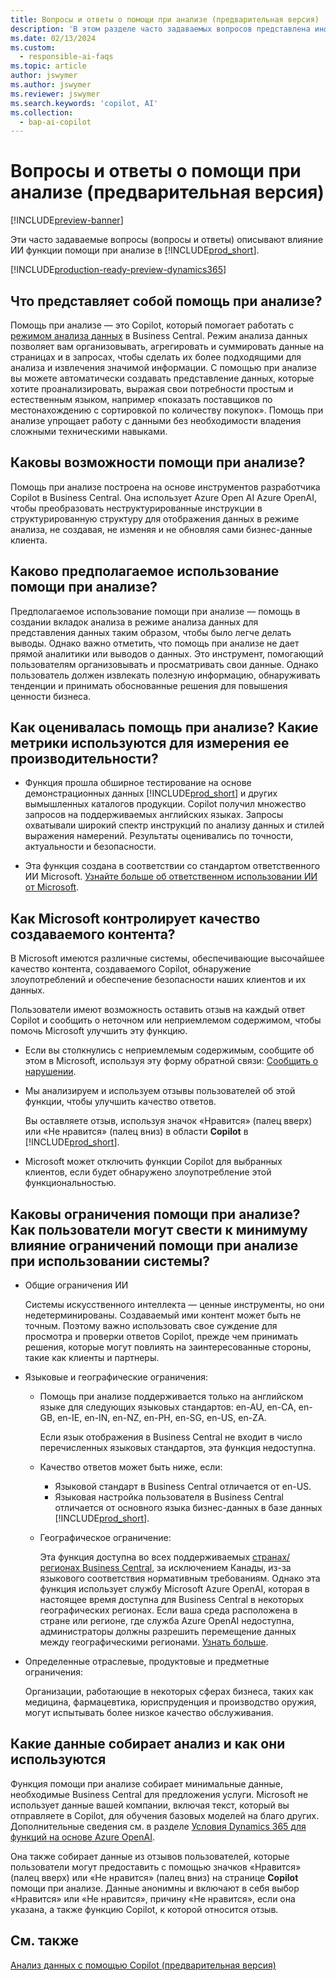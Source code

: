 ```yaml
---
title: Вопросы и ответы о помощи при анализе (предварительная версия)
description: 'В этом разделе часто задаваемых вопросов представлена информация о технологии искусственного интеллекта, используемой для анализа данных на страницах в Business Central. В нем также содержатся ключевые соображения и сведения о том, как используется ИИ, как он тестировался и оценивался, а также о любых конкретных ограничениях.'
ms.date: 02/13/2024
ms.custom:
  - responsible-ai-faqs
ms.topic: article
author: jswymer
ms.author: jswymer
ms.reviewer: jswymer
ms.search.keywords: 'copilot, AI'
ms.collection:
  - bap-ai-copilot
---
```


# Вопросы и ответы о помощи при анализе (предварительная версия)

[!INCLUDE[preview-banner](includes/preview-banner.md)]

Эти часто задаваемые вопросы (вопросы и ответы) описывают влияние ИИ функции помощи при анализе в [!INCLUDE[prod_short](includes/prod_short.md)].

[!INCLUDE[production-ready-preview-dynamics365](includes/production-ready-preview-dynamics365.md)]

## Что представляет собой помощь при анализе?

Помощь при анализе — это Copilot, который помогает работать с [режимом анализа данных](analysis-mode.md) в Business Central. Режим анализа данных позволяет вам организовывать, агрегировать и суммировать данные на страницах и в запросах, чтобы сделать их более подходящими для анализа и извлечения значимой информации. С помощью при анализе вы можете автоматически создавать представление данных, которые хотите проанализировать, выражая свои потребности простым и естественным языком, например «показать поставщиков по местонахождению с сортировкой по количеству покупок». Помощь при анализе упрощает работу с данными без необходимости владения сложными техническими навыками.

## Каковы возможности помощи при анализе?

Помощь при анализе построена на основе инструментов разработчика Copilot в Business Central. Она использует Azure Open AI Azure OpenAI, чтобы преобразовать неструктурированные инструкции в структурированную структуру для отображения данных в режиме анализа, не создавая, не изменяя и не обновляя сами бизнес-данные клиента.

## Каково предполагаемое использование помощи при анализе?

Предполагаемое использование помощи при анализе — помощь в создании вкладок анализа в режиме анализа данных для представления данных таким образом, чтобы было легче делать выводы. Однако важно отметить, что помощь при анализе не дает прямой аналитики или выводов о данных. Это инструмент, помогающий пользователям организовывать и просматривать свои данные. Однако пользователь должен извлекать полезную информацию, обнаруживать тенденции и принимать обоснованные решения для повышения ценности бизнеса.

## Как оценивалась помощь при анализе? Какие метрики используются для измерения ее производительности?

- Функция прошла обширное тестирование на основе демонстрационных данных [!INCLUDE[prod_short](includes/prod_short.md)] и других вымышленных каталогов продукции. Copilot получил множество запросов на поддерживаемых английских языках. Запросы охватывали широкий спектр инструкций по анализу данных и стилей выражения намерений. Результаты оценивались по точности, актуальности и безопасности.

- Эта функция создана в соответствии со стандартом ответственного ИИ Microsoft. [Узнайте больше об ответственном использовании ИИ от Microsoft](https://aka.ms/RAI).

## Как Microsoft контролирует качество создаваемого контента?

В Microsoft имеются различные системы, обеспечивающие высочайшее качество контента, создаваемого Copilot, обнаружение злоупотреблений и обеспечение безопасности наших клиентов и их данных.

Пользователи имеют возможность оставить отзыв на каждый ответ Copilot и сообщить о неточном или неприемлемом содержимом, чтобы помочь Microsoft улучшить эту функцию.

- Если вы столкнулись с неприемлемым содержимым, сообщите об этом в Microsoft, используя эту форму обратной связи: [Сообщить о нарушении](https://go.microsoft.com/fwlink/?linkid=2249810).

- Мы анализируем и используем отзывы пользователей об этой функции, чтобы улучшить качество ответов.

  Вы оставляете отзыв, используя значок «Нравится» (палец вверх) или «Не нравится» (палец вниз) в области **Copilot** в [!INCLUDE[prod_short](includes/prod_short.md)].

- Microsoft может отключить функции Copilot для выбранных клиентов, если будет обнаружено злоупотребление этой функциональностью.

## Каковы ограничения помощи при анализе? Как пользователи могут свести к минимуму влияние ограничений помощи при анализе при использовании системы?

- Общие ограничения ИИ

  Системы искусственного интеллекта — ценные инструменты, но они недетерминированы. Создаваемый ими контент может быть не точным. Поэтому важно использовать свое суждение для просмотра и проверки ответов Copilot, прежде чем принимать решения, которые могут повлиять на заинтересованные стороны, такие как клиенты и партнеры.

- Языковые и географические ограничения:

  - Помощь при анализе поддерживается только на английском языке для следующих языковых стандартов: en-AU, en-CA, en-GB, en-IE, en-IN, en-NZ, en-PH, en-SG, en-US, en-ZA.

    Если язык отображения в Business Central не входит в число перечисленных языковых стандартов, эта функция недоступна.

  - Качество ответов может быть ниже, если:
    - Языковой стандарт в Business Central отличается от en-US.
    - Языковая настройка пользователя в Business Central отличается от основного языка бизнес-данных в базе данных [!INCLUDE[prod_short](includes/prod_short.md)].
  
  - Географическое ограничение:
  
    Эта функция доступна во всех поддерживаемых [странах/регионах Business Central](/dynamics365/business-central/dev-itpro/compliance/apptest-countries-and-translations), за исключением Канады, из-за языкового соответствия нормативным требованиям. Однако эта функция использует службу Microsoft Azure OpenAI, которая в настоящее время доступна для Business Central в некоторых географических регионах. Если ваша среда расположена в стране или регионе, где служба Azure OpenAI недоступна, администраторы должны разрешить перемещение данных между географическими регионами. [Узнать больше](/dynamics365/business-central/ai-copilot-data-movement).

- Определенные отраслевые, продуктовые и предметные ограничения:

  Организации, работающие в некоторых сферах бизнеса, таких как медицина, фармацевтика, юриспруденция и производство оружия, могут испытывать более низкое качество обслуживания.

## Какие данные собирает анализ и как они используются

Функция помощи при анализе собирает минимальные данные, необходимые Business Central для предложения услуги. Microsoft не использует данные вашей компании, включая текст, который вы отправляете в Copilot, для обучения базовых моделей на благо других. Дополнительные сведения см. в разделе [Условия Dynamics 365 для функций на основе Azure OpenAI](https://go.microsoft.com/fwlink/?linkid=2236010).

Она также собирает данные из отзывов пользователей, которые пользователи могут предоставить с помощью значков «Нравится» (палец вверх) или «Не нравится» (палец вниз) на странице **Copilot** помощи при анализе. Данные анонимны и включают в себя выбор «Нравится» или «Не нравится», причину «Не нравится», если она указана, а также функцию Copilot, к которой относится отзыв.

## См. также

[Анализ данных с помощью Copilot (предварительная версия)](analysis-assist.md)
